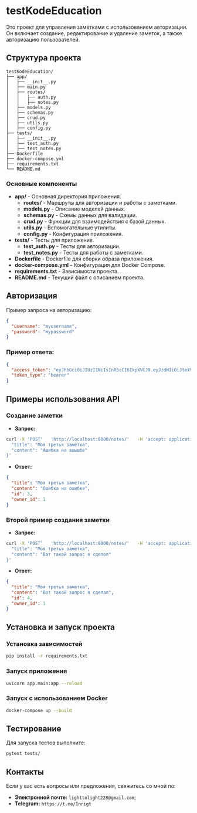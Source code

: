 
# testKodeEducation

Это проект для управления заметками с использованием авторизации. Он включает создание, редактирование и удаление заметок, а также авторизацию пользователей.

## Структура проекта

```plaintext
testKodeEducation/
├── app/
│   ├── __init__.py
│   ├── main.py
│   ├── routes/
│   │   ├── auth.py
│   │   ├── notes.py
│   ├── models.py
│   ├── schemas.py
│   ├── crud.py
│   ├── utils.py
│   ├── config.py
├── tests/
│   ├── __init__.py
│   ├── test_auth.py
│   ├── test_notes.py
├── Dockerfile
├── docker-compose.yml
├── requirements.txt
└── README.md
```

### Основные компоненты

- **app/** - Основная директория приложения.
  - **routes/** - Маршруты для авторизации и работы с заметками.
  - **models.py** - Описание моделей данных.
  - **schemas.py** - Схемы данных для валидации.
  - **crud.py** - Функции для взаимодействия с базой данных.
  - **utils.py** - Вспомогательные утилиты.
  - **config.py** - Конфигурация приложения.
- **tests/** - Тесты для приложения.
  - **test_auth.py** - Тесты для авторизации.
  - **test_notes.py** - Тесты для работы с заметками.
- **Dockerfile** - Dockerfile для сборки образа приложения.
- **docker-compose.yml** - Конфигурация для Docker Compose.
- **requirements.txt** - Зависимости проекта.
- **README.md** - Текущий файл с описанием проекта.

## Авторизация

Пример запроса на авторизацию:

```json
{
  "username": "myusername",
  "password": "mypassword"
}
```

### Пример ответа:

```json
{
  "access_token": "eyJhbGciOiJIUzI1NiIsInR5cCI6IkpXVCJ9.eyJzdWIiOiJteXVzZXJuYW1lIn0.XI7omJww32ltJpU6JQ6vLasyxUmSAiDG1ZMWD6XDyGY",
  "token_type": "bearer"
}
```

## Примеры использования API

### Создание заметки

- **Запрос:**

```bash
curl -X 'POST'   'http://localhost:8000/notes/'   -H 'accept: application/json'   -H 'Authorization: Bearer <ВАШ_ТОКЕН>'   -H 'Content-Type: application/json'   -d '{
  "title": "Моя третья заметка",
  "content": "Ашибка на ашышбе"
}'
```

- **Ответ:**

```json
{
  "title": "Моя третья заметка",
  "content": "Ошибка на ошибке",
  "id": 3,
  "owner_id": 1
}
```

### Второй пример создания заметки

- **Запрос:**

```bash
curl -X 'POST'   'http://localhost:8000/notes/'   -H 'accept: application/json'   -H 'Authorization: Bearer <ВАШ_ТОКЕН>'   -H 'Content-Type: application/json'   -d '{
  "title": "Моя третья заметка",
  "content": "Ват такай запрас я сделол"
}'
```

- **Ответ:**

```json
{
  "title": "Моя третья заметка",
  "content": "Вот такой запрос я сделал",
  "id": 4,
  "owner_id": 1
}
```

## Установка и запуск проекта

### Установка зависимостей

```bash
pip install -r requirements.txt
```

### Запуск приложения

```bash
uvicorn app.main:app --reload
```

### Запуск с использованием Docker

```bash
docker-compose up --build
```

## Тестирование

Для запуска тестов выполните:

```bash
pytest tests/
```

## Контакты

Если у вас есть вопросы или предложения, свяжитесь со мной по:
- **Электронной почте:** `lighttolight228@gmail.com`;
- **Telegram:** `https://t.me/Inrigt`
